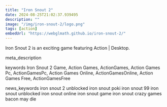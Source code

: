 ```yaml
---
title: "Iron Snout 2"
date: 2024-08-25T21:02:37.939495
description: ""
image: "/img/iron-snout-2/logo.png"
tags: [action]
embedUrl: "https://webglmath.github.io/iron-snout-2/"
---
```


Iron Snout 2 is an exciting game featuring Action | Desktop.

meta_description



keywords
Iron Snout 2 Game, Action Games, ActionGames, Action Games Pc, ActionGamesPc, Action Games Online, ActionGamesOnline, Action Games Free, ActionGamesFree


news_keywords
iron snout 2 unblocked iron snout poki iron snout 99 iron snout unblocked iron snout online iron snout game iron snout crazy games bacon may die
